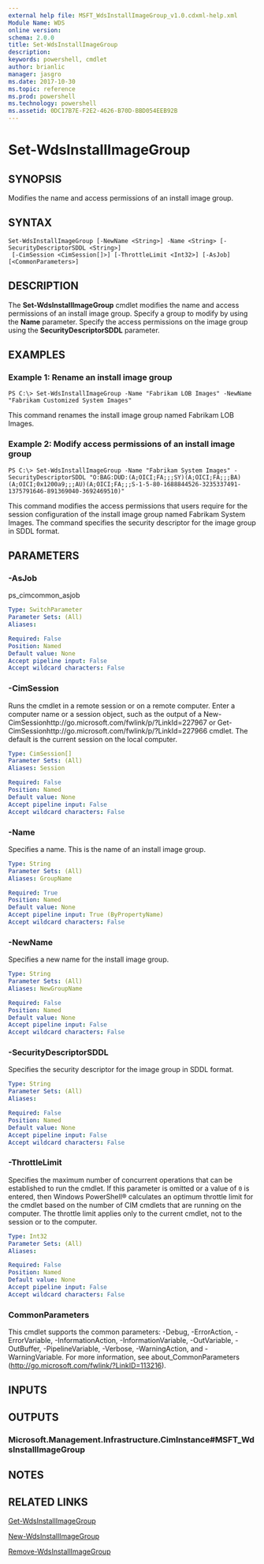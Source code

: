 ```yaml
---
external help file: MSFT_WdsInstallImageGroup_v1.0.cdxml-help.xml
Module Name: WDS
online version: 
schema: 2.0.0
title: Set-WdsInstallImageGroup
description: 
keywords: powershell, cmdlet
author: brianlic
manager: jasgro
ms.date: 2017-10-30
ms.topic: reference
ms.prod: powershell
ms.technology: powershell
ms.assetid: 0DC17B7E-F2E2-4626-B70D-BBD054EEB92B
---
```


# Set-WdsInstallImageGroup

## SYNOPSIS
Modifies the name and access permissions of an install image group.

## SYNTAX

```
Set-WdsInstallImageGroup [-NewName <String>] -Name <String> [-SecurityDescriptorSDDL <String>]
 [-CimSession <CimSession[]>] [-ThrottleLimit <Int32>] [-AsJob] [<CommonParameters>]
```

## DESCRIPTION
The **Set-WdsInstallImageGroup** cmdlet modifies the name and access permissions of an install image group.
Specify a group to modify by using the **Name** parameter.
Specify the access permissions on the image group using the **SecurityDescriptorSDDL** parameter.

## EXAMPLES

### Example 1: Rename an install image group
```
PS C:\> Set-WdsInstallImageGroup -Name "Fabrikam LOB Images" -NewName "Fabrikam Customized System Images"
```

This command renames the install image group named Fabrikam LOB Images.

### Example 2: Modify access permissions of an install image group
```
PS C:\> Set-WdsInstallImageGroup -Name "Fabrikam System Images" -SecurityDescriptorSDDL "O:BAG:DUD:(A;OICI;FA;;;SY)(A;OICI;FA;;;BA)(A;OICI;0x1200a9;;;AU)(A;OICI;FA;;;S-1-5-80-1688844526-3235337491-1375791646-891369040-3692469510)"
```

This command modifies the access permissions that users require for the session configuration of the install image group named Fabrikam System Images.
The command specifies the security descriptor for the image group in SDDL format.

## PARAMETERS

### -AsJob
ps_cimcommon_asjob

```yaml
Type: SwitchParameter
Parameter Sets: (All)
Aliases: 

Required: False
Position: Named
Default value: None
Accept pipeline input: False
Accept wildcard characters: False
```

### -CimSession
Runs the cmdlet in a remote session or on a remote computer.
Enter a computer name or a session object, such as the output of a New-CimSessionhttp://go.microsoft.com/fwlink/p/?LinkId=227967 or Get-CimSessionhttp://go.microsoft.com/fwlink/p/?LinkId=227966 cmdlet.
The default is the current session on the local computer.

```yaml
Type: CimSession[]
Parameter Sets: (All)
Aliases: Session

Required: False
Position: Named
Default value: None
Accept pipeline input: False
Accept wildcard characters: False
```

### -Name
Specifies a name.
This is the name of an install image group.

```yaml
Type: String
Parameter Sets: (All)
Aliases: GroupName

Required: True
Position: Named
Default value: None
Accept pipeline input: True (ByPropertyName)
Accept wildcard characters: False
```

### -NewName
Specifies a new name for the install image group.

```yaml
Type: String
Parameter Sets: (All)
Aliases: NewGroupName

Required: False
Position: Named
Default value: None
Accept pipeline input: False
Accept wildcard characters: False
```

### -SecurityDescriptorSDDL
Specifies the security descriptor for the image group in SDDL format.

```yaml
Type: String
Parameter Sets: (All)
Aliases: 

Required: False
Position: Named
Default value: None
Accept pipeline input: False
Accept wildcard characters: False
```

### -ThrottleLimit
Specifies the maximum number of concurrent operations that can be established to run the cmdlet.
If this parameter is omitted or a value of `0` is entered, then Windows PowerShell® calculates an optimum throttle limit for the cmdlet based on the number of CIM cmdlets that are running on the computer.
The throttle limit applies only to the current cmdlet, not to the session or to the computer.

```yaml
Type: Int32
Parameter Sets: (All)
Aliases: 

Required: False
Position: Named
Default value: None
Accept pipeline input: False
Accept wildcard characters: False
```

### CommonParameters
This cmdlet supports the common parameters: -Debug, -ErrorAction, -ErrorVariable, -InformationAction, -InformationVariable, -OutVariable, -OutBuffer, -PipelineVariable, -Verbose, -WarningAction, and -WarningVariable. For more information, see about_CommonParameters (http://go.microsoft.com/fwlink/?LinkID=113216).

## INPUTS

## OUTPUTS

### Microsoft.Management.Infrastructure.CimInstance#MSFT_WdsInstallImageGroup

## NOTES

## RELATED LINKS

[Get-WdsInstallImageGroup](./Get-WdsInstallImageGroup.md)

[New-WdsInstallImageGroup](./New-WdsInstallImageGroup.md)

[Remove-WdsInstallImageGroup](./Remove-WdsInstallImageGroup.md)

